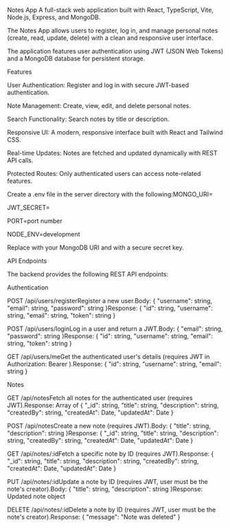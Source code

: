 Notes App
A full-stack web application built with React, TypeScript, Vite, Node.js, Express, and MongoDB.


The Notes App allows users to register, log in, and manage personal notes (create, read, update, delete) with a clean and responsive user interface. 


The application features user authentication using JWT (JSON Web Tokens) and a MongoDB database for persistent storage.




Features

User Authentication: Register and log in with secure JWT-based authentication.


Note Management: Create, view, edit, and delete personal notes.



Search Functionality: Search notes by title or description.


Responsive UI: A modern, responsive interface built with React and Tailwind CSS.


Real-time Updates: Notes are fetched and updated dynamically with REST API calls.


Protected Routes: Only authenticated users can access note-related features.







Create a .env file in the server directory with the following:MONGO_URI=<your-mongodb-connection-string>


JWT_SECRET=<your-jwt-secret>


PORT=port number 


NODE_ENV=development


Replace <your-mongodb-connection-string> with your MongoDB URI and <your-jwt-secret> with a secure secret key.











API Endpoints


The backend provides the following REST API endpoints:


Authentication



POST /api/users/registerRegister a new user.Body: { "username": string, "email": string, "password": string }Response: { "id": string, "username": string, "email": string, "token": string }



POST /api/users/loginLog in a user and return a JWT.Body: { "email": string, "password": string }Response: { "id": string, "username": string, "email": string, "token": string }




GET /api/users/meGet the authenticated user's details (requires JWT in Authorization: Bearer <token>).Response: { "id": string, "username": string, "email": string }




Notes

GET /api/notesFetch all notes for the authenticated user (requires JWT).Response: Array of { "_id": string, "title": string, "description": string, "createdBy": string, "createdAt": Date, "updatedAt": Date }



POST /api/notesCreate a new note (requires JWT).Body: { "title": string, "description": string }Response: { "_id": string, "title": string, "description": string, "createdBy": string, "createdAt": Date, "updatedAt": Date }



GET /api/notes/:idFetch a specific note by ID (requires JWT).Response: { "_id": string, "title": string, "description": string, "createdBy": string, "createdAt": Date, "updatedAt": Date }



PUT /api/notes/:idUpdate a note by ID (requires JWT, user must be the note's creator).Body: { "title": string, "description": string }Response: Updated note object



DELETE /api/notes/:idDelete a note by ID (requires JWT, user must be the note's creator).Response: { "message": "Note was deleted" }

